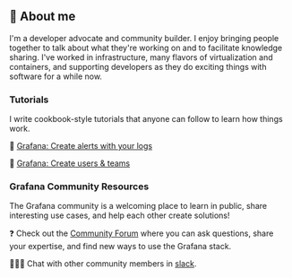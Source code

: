 ## 🌻 About me

I'm a developer advocate and community builder. I enjoy bringing people together to talk about what they're working on and to facilitate knowledge sharing. I've worked in infrastructure, many flavors of virtualization and containers, and supporting developers as they do exciting things with software for a while now. 

### Tutorials

I write cookbook-style tutorials that anyone can follow to learn how things work.

📖 [Grafana: Create alerts with your logs](https://grafana.com/tutorials/create-alerts-with-logs/)

🔑 [Grafana: Create users & teams](https://grafana.com/tutorials/create-users-and-teams/)

### Grafana Community Resources

The Grafana community is a welcoming place to learn in public, share interesting use cases, and help each other create solutions!

❓ Check out the [Community Forum](https://community.grafana.com/?plcmt=learn-nav) where you can ask questions, share your expertise, and find new ways to use the Grafana stack.

🧑‍🤝‍🧑 Chat with other community members in [slack](https://grafana.slack.com/archives/C05675Y4F).
